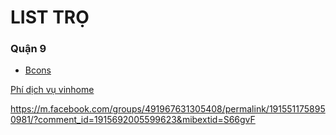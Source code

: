 # LIST TRỌ

### Quận 9
- [Bcons]()


[Phí dịch vụ vinhome](https://online.vinhomes.vn/phi-dich-vu-vinhomes-ocean-park)

https://m.facebook.com/groups/491967631305408/permalink/1915511758950981/?comment_id=1915692005599623&mibextid=S66gvF